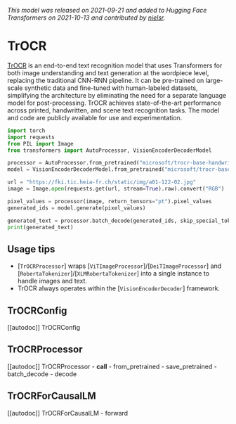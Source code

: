 <!--Copyright 2021 The HuggingFace Team. All rights reserved.

Licensed under the Apache License, Version 2.0 (the "License"); you may not use this file except in compliance with the
License. You may obtain a copy of the License at

http://www.apache.org/licenses/LICENSE-2.0

Unless required by applicable law or agreed to in writing, software distributed under the License is distributed on an
"AS IS" BASIS, WITHOUT WARRANTIES OR CONDITIONS OF ANY KIND, either express or implied. See the License for the

⚠️ Note that this file is in Markdown but contain specific syntax for our doc-builder (similar to MDX) that may not be
rendered properly in your Markdown viewer.

specific language governing permissions and limitations under the License. -->
*This model was released on 2021-09-21 and added to Hugging Face Transformers on 2021-10-13 and contributed by [nielsr](https://huggingface.co/nielsr).*

# TrOCR

[TrOCR](https://huggingface.co/papers/2109.10282) is an end-to-end text recognition model that uses Transformers for both image understanding and text generation at the wordpiece level, replacing the traditional CNN-RNN pipeline. It can be pre-trained on large-scale synthetic data and fine-tuned with human-labeled datasets, simplifying the architecture by eliminating the need for a separate language model for post-processing. TrOCR achieves state-of-the-art performance across printed, handwritten, and scene text recognition tasks. The model and code are publicly available for use and experimentation.

<hfoptions id="usage">
<hfoption id="VisionEncoderDecoderModel">

```py
import torch
import requests
from PIL import Image
from transformers import AutoProcessor, VisionEncoderDecoderModel

processor = AutoProcessor.from_pretrained("microsoft/trocr-base-handwritten")
model = VisionEncoderDecoderModel.from_pretrained("microsoft/trocr-base-handwritten", dtype="auto")

url = "https://fki.tic.heia-fr.ch/static/img/a01-122-02.jpg"
image = Image.open(requests.get(url, stream=True).raw).convert("RGB")

pixel_values = processor(image, return_tensors="pt").pixel_values
generated_ids = model.generate(pixel_values)

generated_text = processor.batch_decode(generated_ids, skip_special_tokens=True)[0]
print(generated_text)
```

</hfoption>
</hfoptions>

## Usage tips

- [`TrOCRProcessor`] wraps [`ViTImageProcessor`]/[`DeiTImageProcessor`] and [`RobertaTokenizer`]/[`XLMRobertaTokenizer`] into a single instance to handle images and text.
- TrOCR always operates within the [`VisionEncoderDecoder`] framework.

## TrOCRConfig

[[autodoc]] TrOCRConfig

## TrOCRProcessor

[[autodoc]] TrOCRProcessor
    - __call__
    - from_pretrained
    - save_pretrained
    - batch_decode
    - decode

## TrOCRForCausalLM

[[autodoc]] TrOCRForCausalLM
     - forward

